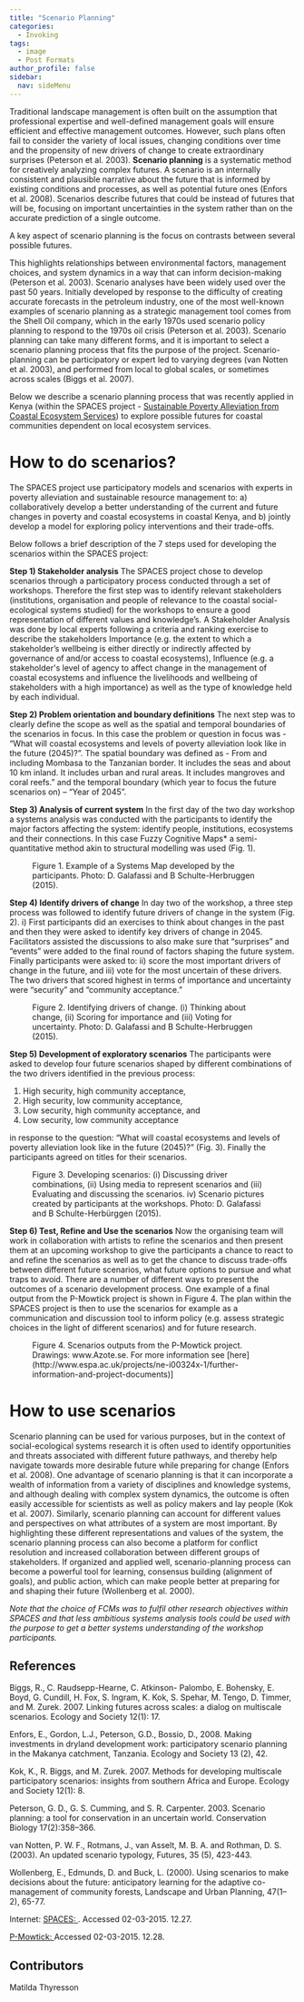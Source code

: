 ```yaml
---
title: "Scenario Planning"
categories:
  - Invoking
tags:
  - image
  - Post Formats
author_profile: false
sidebar:
  nav: sideMenu
---
```


Traditional landscape management is often built on the assumption that professional expertise and well-defined management goals will ensure efficient and effective management outcomes. However, such plans often fail to consider the variety of local issues, changing conditions over time and the propensity of new drivers of change to create extraordinary surprises (Peterson et al. 2003). **Scenario planning** is a systematic method for creatively analyzing complex futures. A scenario is an internally consistent and plausible narrative about the future that is informed by existing conditions and processes, as well as potential future ones (Enfors et al. 2008). Scenarios describe futures that could be instead of futures that will be, focusing on important uncertainties in the system rather than on the accurate prediction of a single outcome.

A key aspect of scenario planning is the focus on contrasts between several possible futures.

This highlights relationships between environmental factors, management choices, and system dynamics in a way that can inform decision-making (Peterson et al. 2003). Scenario analyses have been widely used over the past 50 years. Initially developed by response to the difficulty of creating accurate forecasts in the petroleum industry, one of the most well-known examples of scenario planning as a strategic management tool comes from the Shell Oil company, which in the early 1970s used scenario policy planning to respond to the 1970s oil crisis (Peterson et al. 2003). Scenario planning can take many different forms, and it is important to select a scenario planning process that fits the purpose of the project. Scenario-planning can be participatory or expert led to varying degrees (van Notten et al. 2003), and performed from local to global scales, or sometimes across scales (Biggs et al. 2007).

Below we describe a scenario planning process that was recently applied in Kenya (within the SPACES project - [Sustainable Poverty Alleviation from Coastal Ecosystem Services](http://espa-spaces.org)) to explore possible futures for coastal communities dependent on local ecosystem services.

# How to do scenarios?
The SPACES project use participatory models and scenarios with experts in poverty alleviation and sustainable resource management to: a) collaboratively develop a better understanding of the current and future changes in poverty and coastal ecosystems in coastal Kenya, and b) jointly develop a model for exploring policy interventions and their trade-offs.

Below follows a brief description of the 7 steps used for developing the scenarios within the SPACES project:

**Step 1) Stakeholder analysis**
The SPACES project chose to develop scenarios through a participatory process conducted through a set of workshops. Therefore the first step was to identify relevant stakeholders (institutions, organisation and people of relevance to the coastal social-ecological systems studied) for the workshops to ensure a good representation of different values and knowledge’s. A Stakeholder Analysis was done by local experts following a criteria and ranking exercise to describe the stakeholders Importance (e.g. the extent to which a stakeholder’s wellbeing is either directly or indirectly affected by governance of and/or access to coastal ecosystems), Influence (e.g. a stakeholder's level of agency to affect change in the management of coastal ecosystems and influence the livelihoods and wellbeing of stakeholders with a high importance) as well as the type of knowledge held by each individual.

**Step 2) Problem orientation and boundary definitions**
The next step was to clearly define the scope as well as the spatial and temporal boundaries of the scenarios in focus. In this case the problem or question in focus was - “What will coastal ecosystems and levels of poverty alleviation look like in the future (2045)?”. The spatial boundary was defined as - From and including Mombasa to the Tanzanian border. It includes the seas and about 10 km inland. It includes urban and rural areas. It includes mangroves and coral reefs.” and the temporal boundary (which year to focus the future scenarios on) – “Year of 2045”.

**Step 3) Analysis of current system**
In the first day of the two day workshop a systems analysis was conducted with the participants to identify the major factors affecting the system: identify people, institutions, ecosystems and their connections. In this case Fuzzy Cognitive Maps* a semi-quantitative method akin to structural modelling was used (Fig. 1).

<figure class="align-center">
  <img src="{{ site.url }}{{ site.baseurl }}/assets/images/ScenarioFig1.png" alt="">
  <figcaption>Figure 1. Example of a Systems Map developed by the participants. Photo: D. Galafassi and B Schulte-Herbruggen (2015).</figcaption>
</figure>

**Step 4) Identify drivers of change**
In day two of the workshop, a three step process was followed to identify future drivers of change in the system (Fig. 2). i) First participants did an exercises to think about changes in the past and then they were asked to identify key drivers of change in 2045. Facilitators assisted the discussions to also make sure that “surprises” and “events” were added to the final round of factors shaping the future system. Finally participants were asked to: ii) score the most important drivers of change in the future, and iii) vote for the most uncertain of these drivers. The two drivers that scored highest in terms of importance and uncertainty were “security” and “community acceptance.” 

<figure class="align-center">
  <img src="{{ site.url }}{{ site.baseurl }}/assets/images/ScenarioFig2.png" alt="">
  <figcaption>Figure 2. Identifying drivers of change. (i) Thinking about change, (ii) Scoring for importance and (iii) Voting for uncertainty. Photo: D. Galafassi and B Schulte-Herbruggen (2015).</figcaption>
</figure>

**Step 5) Development of exploratory scenarios**
The participants were asked to develop four future scenarios shaped by different combinations of the two drivers identified in the previous process:

1) High security, high community acceptance,
2) High security, low community acceptance,
3) Low security, high community acceptance, and
4) Low security, low community acceptance

in response to the question: “What will coastal ecosystems and levels of poverty alleviation look like in the future (2045)?” (Fig. 3). Finally the participants agreed on titles for their scenarios.

<figure class="align-center">
  <img src="{{ site.url }}{{ site.baseurl }}/assets/images/ScenarioFig3.png" alt="">
  <figcaption>Figure 3. Developing scenarios: (i) Discussing driver combinations, (ii) Using media to represent scenarios and (iii) Evaluating and discussing the scenarios. iv) Scenario pictures created by participants at the workshops. Photo: D. Galafassi and B Schulte-Herbürggen (2015).</figcaption>
</figure>

**Step 6) Test, Refine and Use the scenarios**
Now the organising team will work in collaboration with artists to refine the scenarios and then present them at an upcoming workshop to give the participants a chance to react to and refine the scenarios as well as to get the chance to discuss trade-offs between different future scenarios, what future options to pursue and what traps to avoid. There are a number of different ways to present the outcomes of a scenario development process. One example of a final output from the P-Mowtick project is shown in Figure 4. The plan within the SPACES project is then to use the scenarios for example as a communication and discussion tool to inform policy (e.g. assess strategic choices in the light of different scenarios) and for future research.

<figure class="align-center">
  <img src="{{ site.url }}{{ site.baseurl }}/assets/images/ScenarioFig4.png" alt="">
  <figcaption>Figure 4. Scenarios outputs from the P-Mowtick project. Drawings: www.Azote.se. For more information see [here](http://www.espa.ac.uk/projects/ne-i00324x-1/further-information-and-project-documents)]</figcaption>
</figure>

# How to use scenarios

Scenario planning can be used for various purposes, but in the context of social-ecological systems research it is often used to identify opportunities and threats associated with different future pathways, and thereby help navigate towards more desirable future while preparing for change (Enfors et al. 2008). One advantage of scenario planning is that it can incorporate a wealth of information from a variety of disciplines and knowledge systems, and although dealing with complex system dynamics, the outcome is often easily accessible for scientists as well as policy makers and lay people (Kok et al. 2007). Similarly, scenario planning can account for different values and perspectives on what attributes of a system are most important. By highlighting these different representations and values of the system, the scenario planning process can also become a platform for conflict resolution and increased collaboration between different groups of stakeholders. If organized and applied well, scenario-planning process can become a powerful tool for learning, consensus building (alignment of goals), and public action, which can make people better at preparing for and shaping their future (Wollenberg et al. 2000).

*Note that the choice of FCMs was to fulfil other research objectives within SPACES and that less ambitious systems analysis tools could be used with the purpose to get a better systems understanding of the workshop participants.*

## References

Biggs, R., C. Raudsepp-Hearne, C. Atkinson- Palombo, E. Bohensky, E. Boyd, G. Cundill, H. Fox, S. Ingram, K. Kok, S. Spehar, M. Tengo, D. Timmer, and M. Zurek. 2007. Linking futures across scales: a dialog on multiscale scenarios. Ecology and Society 12(1): 17.

Enfors, E., Gordon, L.J., Peterson, G.D., Bossio, D., 2008. Making investments in dryland development work: participatory scenario planning in the Makanya catchment, Tanzania. Ecology and Society 13 (2), 42.

Kok, K., R. Biggs, and M. Zurek. 2007. Methods for developing multiscale participatory scenarios: insights from southern Africa and Europe. Ecology and Society 12(1): 8.

Peterson, G. D., G. S. Cumming, and S. R. Carpenter. 2003. Scenario planning: a tool for conservation in an uncertain world. Conservation Biology 17(2):358–366.

van Notten, P. W. F., Rotmans, J., van Asselt, M. B. A. and Rothman, D. S. (2003).  An updated scenario typology, Futures, 35 (5), 423-443.

Wollenberg, E., Edmunds, D. and Buck, L. (2000).  Using scenarios to make decisions about the future: anticipatory learning for the adaptive co-management of community forests, Landscape and Urban Planning, 47(1–2), 65-77.

Internet:
[SPACES: ](http://espa-spaces.org/resources/publications/). Accessed 02-03-2015. 12.27.

[P-Mowtick: ](http://www.espa.ac.uk/projects/ne-i00324x-1/further-information-and-project-documents ) Accessed 02-03-2015. 12.28.

## Contributors

Matilda Thyresson
